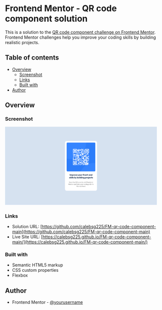 # Frontend Mentor - QR code component solution

This is a solution to the [QR code component challenge on Frontend Mentor](https://www.frontendmentor.io/challenges/qr-code-component-iux_sIO_H). Frontend Mentor challenges help you improve your coding skills by building realistic projects. 

## Table of contents

- [Overview](#overview)
  - [Screenshot](#screenshot)
  - [Links](#links)
  - [Built with](#built-with)
- [Author](#author)

## Overview

### Screenshot

![](./design/desktop-design.png)

### Links

- Solution URL: [https://github.com/calebsg225/FM-qr-code-component-main](https://github.com/calebsg225/FM-qr-code-component-main)
- Live Site URL: [https://calebsg225.github.io/FM-qr-code-component-main/](https://calebsg225.github.io/FM-qr-code-component-main/)

### Built with

- Semantic HTML5 markup
- CSS custom properties
- Flexbox

## Author

- Frontend Mentor - [@yourusername](https://www.frontendmentor.io/profile/calebsg225)